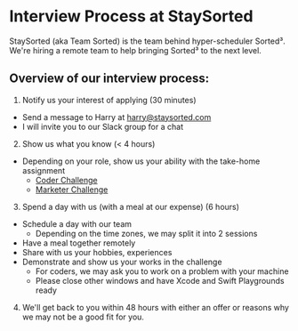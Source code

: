 # Interview Process at StaySorted

StaySorted (aka Team Sorted) is the team behind hyper-scheduler Sorted³.
We're hiring a remote team to help bringing Sorted³ to the next level.

## Overview of our interview process:

1. Notify us your interest of applying (30 minutes)
- Send a message to Harry at harry@staysorted.com
- I will invite you to our Slack group for a chat

2. Show us what you know (< 4 hours)
- Depending on your role, show us your ability with the take-home assignment
  - [Coder Challenge](coding.md)
  - [Marketer Challenge](marketing.md)

3. Spend a day with us (with a meal at our expense) (6 hours)
- Schedule a day with our team
  - Depending on the time zones, we may split it into 2 sessions
- Have a meal together remotely
- Share with us your hobbies, experiences
- Demonstrate and show us your works in the challenge
  - For coders, we may ask you to work on a problem with your machine
  - Please close other windows and have Xcode and Swift Playgrounds ready

4. We'll get back to you within 48 hours with either an offer or reasons why we may not be a good fit for you.
